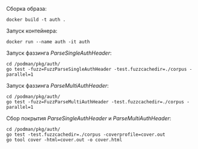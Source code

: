Сборка образа:
```
docker build -t auth .
```

Запуск контейнера:
```
docker run --name auth -it auth
```

Запуск фаззинга _ParseSingleAuthHeader_:
```
cd /podman/pkg/auth/
go test -fuzz=FuzzParseSingleAuthHeader -test.fuzzcachedir=./corpus -parallel=1
```

Запуск фаззинга _ParseMultiAuthHeader_:
```
cd /podman/pkg/auth/
go test -fuzz=FuzzParseMultiAuthHeader -test.fuzzcachedir=./corpus -parallel=1
```

Сбор покрытия _ParseSingleAuthHeader_ и _ParseMultiAuthHeader_:
```
cd /podman/pkg/auth/
go test -test.fuzzcachedir=./corpus -coverprofile=cover.out
go tool cover -html=cover.out -o cover.html
```
